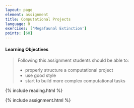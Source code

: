 ```yaml
---
layout: page
element: assignment
title: Computational Projects
language: R
exercises: ['Megafaunal Extinction']
points: [60]
---
```


#### Learning Objectives

> Following this assignment students should be able to:
>
> - properly structure a computational project
> - use good style
> - start to build more complex computational tasks

{% include reading.html %}

{% include assignment.html %}
